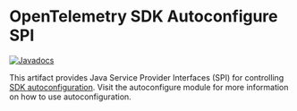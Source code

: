 # OpenTelemetry SDK Autoconfigure SPI

[![Javadocs][javadoc-image]][javadoc-url]

This artifact provides Java Service Provider Interfaces (SPI) for controlling [SDK autoconfiguration](../autoconfigure).
Visit the autoconfigure module for more information on how to use autoconfiguration.

[javadoc-image]: https://www.javadoc.io/badge/io.opentelemetry/opentelemetry-sdk-extension-autoconfigure-spi.svg
[javadoc-url]: https://www.javadoc.io/doc/io.opentelemetry/opentelemetry-sdk-extension-autoconfigure-spi
